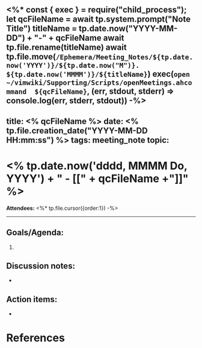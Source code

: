 <%*
  const { exec } = require("child_process");
  let qcFileName = await tp.system.prompt("Note Title")
  titleName = tp.date.now("YYYY-MM-DD") + "-" + qcFileName
  await tp.file.rename(titleName)
  await
  tp.file.move(`/Ephemera/Meeting_Notes/${tp.date.now('YYYY')}/${tp.date.now("M")}. ${tp.date.now('MMMM')}/${titleName}`)
  exec(`open ~/vimwiki/Supporting/Scripts/openMeetings.ahcommand  ${qcFileName}`, (err, stdout, stderr) => console.log(err, stderr, stdout))
-%>
---
title: <% qcFileName %>
date: <% tp.file.creation_date("YYYY-MM-DD HH:mm:ss") %>
tags: meeting_note
topic: 
---
# <% tp.date.now('dddd, MMMM Do, YYYY') + " - [[" + qcFileName +"]]" %>
**Attendees:** 
<%* tp.file.cursor({order:1}) -%>

---
## Goals/Agenda:
1. 

## Discussion notes:
- 

## Action items:
- 

# References